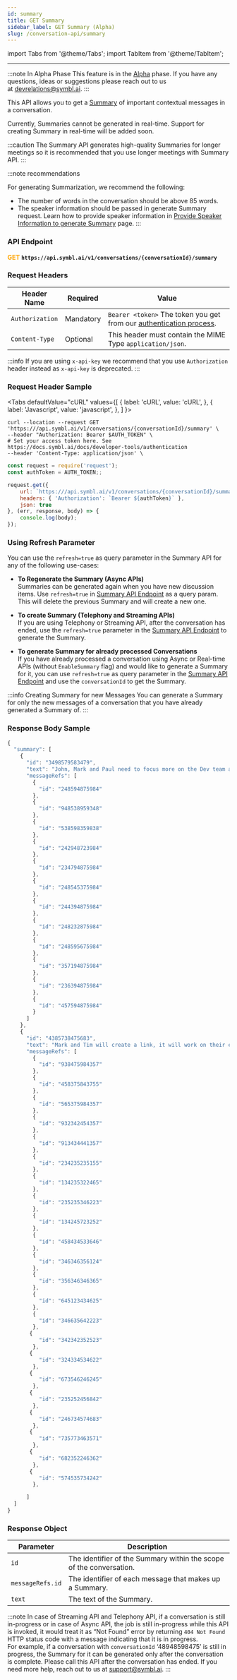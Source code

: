 ```yaml
---
id: summary
title: GET Summary 
sidebar_label: GET Summary (Alpha)
slug: /conversation-api/summary
---
```

import Tabs from '@theme/Tabs';
import TabItem from '@theme/TabItem';

---

:::note In Alpha Phase
This feature is in the [Alpha](/docs/product-releases) phase. If you have any questions, ideas or suggestions please reach out to us at devrelations@symbl.ai.
:::

This API allows you to get a [Summary](/docs/concepts/summarization) of important contextual messages in a conversation. 

Currently, Summaries cannot be generated in real-time. Support for creating Summary in real-time will be added soon.  

:::caution
The Summary API generates high-quality Summaries for longer meetings so it is recommended that you use longer meetings with Summary API.
:::

:::note recommendations

For generating Summarization, we recommend the following:
- The number of words in the conversation should be above 85 words. 
- The speaker information should be passed in generate Summary request. Learn how to provide speaker information in [Provide Speaker Information to generate Summary](/docs/tutorials/summarization/adding-speaker-info/) page. 
:::

### API Endpoint
**<font color="orange">GET</font> `https://api.symbl.ai/v1/conversations/{conversationId}/summary`**

### Request Headers

Header Name  | Required | Value
----------- | ------- |  ------- |
```Authorization```| Mandatory | `Bearer <token>` The token you get from our [authentication process](/docs/developer-tools/authentication).
```Content-Type``` | Optional | This header must contain the MIME Type `application/json`. 

:::info
If you are using `x-api-key` we recommend that you use `Authorization` header instead as `x-api-key` is deprecated. 
:::
    
### Request Header Sample

<Tabs
  defaultValue="cURL"
  values={[
    { label: 'cURL', value: 'cURL', },
    { label: 'Javascript', value: 'javascript', },
  ]
}>
<TabItem value="cURL">

```shell
curl --location --request GET 'https:///api.symbl.ai/v1/conversations/{conversationId}/summary' \
--header "Authorization: Bearer $AUTH_TOKEN" \
# Set your access token here. See https://docs.symbl.ai/docs/developer-tools/authentication
--header 'Content-Type: application/json' \
```

</TabItem>

<TabItem value="javascript">

```js
const request = require('request');
const authToken = AUTH_TOKEN;;

request.get({
    url: `https:///api.symbl.ai/v1/conversations/{conversationId}/summary`,
    headers: { 'Authorization': `Bearer ${authToken}` },
    json: true
}, (err, response, body) => {
    console.log(body);
});
```
</TabItem>
</Tabs>

### Using Refresh Parameter

You can use the `refresh=true` as query parameter in the Summary API for any of the following use-cases:

- **To Regenerate the Summary (Async APIs)** <br/> 
Summaries can be generated again when you have new discussion items. Use `refresh=true` in [Summary API Endpoint](/docs/conversation-api/summary#api-endpoint) as a query param. This will delete the previous Summary and will create a new one. 

- **To create Summary (Telephony and Streaming APIs)** <br/> 
If you are using Telephony or Streaming API, after the conversation has ended, use the `refresh=true` parameter in the [Summary API Endpoint](/docs/conversation-api/summary#api-endpoint) to generate the Summary.

- **To generate Summary for already processed Conversations** <br/>
If you have already processed a conversation using Async or Real-time APIs (without `EnableSummary` flag) and would like to generate a Summary for it, you can use `refresh=true` as query parameter in the [Summary API Endpoint](/docs/conversation-api/summary#api-endpoint) and use the `conversationId` to get the Summary. 

:::info Creating Summary for new Messages 
You can generate a Summary for only the new messages of a conversation that you have already generated a Summary of. 
:::

### Response Body Sample

```javascript
{
  "summary": [
    {
      "id": "3498579583479",
      "text": "John, Mark and Paul need to focus more on the Dev team and on the product. In order to focus on the sales hires, Paul needs to know which geographies they should focus on.",
      "messageRefs": [
        {
          "id": "248594875984"
        },
        {
          "id": "948538959348"
        },
        {
          "id": "538598359838"
        },
        {
          "id": "242948723984"
        },
        {
          "id": "234794875984"
        },
        {
          "id": "248545375984"
        },
        {
          "id": "244394875984"
        },
        {
          "id": "248232875984"
        },
        {
          "id": "248595675984"
        },
        {
          "id": "357194875984"
        },
        {
          "id": "236394875984"
        },
        {
          "id": "457594875984"
        }
      ]
    },
    {
      "id": "4385738475683",
      "text": "Mark and Tim will create a link, it will work on their environment and use the same API. The video placement will use a cookie. The idea is to eliminate effort on the consultancy team. Mark suggests a negation using cookies. Rob and Tim agree that it simplifies things on their end.",
      "messageRefs": [
        {
          "id": "938475984357"
        },
        {
          "id": "458375843755"
        },
        {
          "id": "565375984357"
        },
        {
          "id": "932342454357"
        },
        {
          "id": "913434441357"
        },
        {
          "id": "234235235155"
        },
        {
          "id": "134235322465"
        },
        {
          "id": "235235346223"
        },
        {
          "id": "134245723252"
        },
        {
          "id": "458434533646"
        },
        {
          "id": "346346356124"
        },
        {
          "id": "356346346365"
        },
        {
          "id": "645123434625"
        },
        {
          "id": "346635642223"
        },
       {
          "id": "342342352523"
        },
       {
          "id": "324334534622"
        },
       {
          "id": "673546246245"
        },
       {
          "id": "235252456842"
        },
       {
          "id": "246734574683"
        },
       {
          "id": "735773463571"
        },
       {
          "id": "682352246362"
        },
       {
          "id": "574535734242"
        },

      ]
  ]
}
```
### Response Object

Parameter | Description | 
---------- | -------
```id```    | The identifier of the Summary within the scope of the conversation. 
```messageRefs.id``` | The identifier of each message that makes up a Summary.
```text```| The text of the Summary.

:::note
In case of Streaming API and Telephony API, if a conversation is still in-progress or in case of Async API, the job is still in-progress while this API is invoked, it would treat it as “Not Found” error by returning `404 Not Found` HTTP status code with a message indicating that it is in progress. <br/>
For example, if a conversation with `conversationId` ‘48948598475’ is still in progress, the Summary for it can be generated only after the conversation is complete. Please call this API after the conversation has ended. If you need more help, reach out to us at support@symbl.ai.
:::